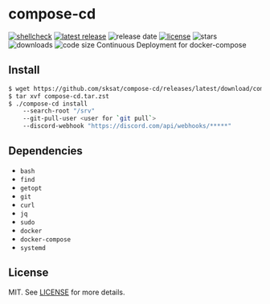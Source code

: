 # compose-cd
[![shellcheck](https://github.com/sksat/compose-cd/actions/workflows/shellcheck.yml/badge.svg)](https://github.com/sksat/compose-cd/actions/workflows/shellcheck.yml)
[![latest release](https://img.shields.io/github/v/release/sksat/compose-cd)](https://github.com/sksat/compose-cd/releases/latest)
![release date](https://img.shields.io/github/release-date/sksat/compose-cd)
[![license](https://img.shields.io/github/license/sksat/compose-cd)](https://github.com/sksat/compose-cd/blob/main/LICENSE)
![stars](https://img.shields.io/github/stars/sksat/compose-cd?style=social)
![downloads](https://img.shields.io/github/downloads/sksat/compose-cd/total)
![code size](https://img.shields.io/github/languages/code-size/sksat/compose-cd)
Continuous Deployment for docker-compose

## Install
```sh
$ wget https://github.com/sksat/compose-cd/releases/latest/download/compose-cd.tar.zst
$ tar xvf compose-cd.tar.zst
$ ./compose-cd install
    --search-root "/srv"
    --git-pull-user <user for `git pull`>
    --discord-webhook "https://discord.com/api/webhooks/*****"
```

## Dependencies
- `bash`
- `find`
- `getopt`
- `git`
- `curl`
- `jq`
- `sudo`
- `docker`
- `docker-compose`
- `systemd`

## License
MIT. See [LICENSE](./LICENSE) for more details.
